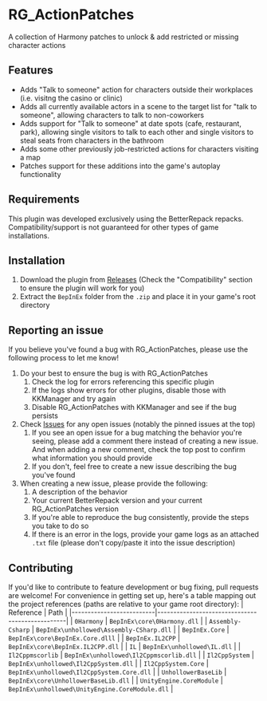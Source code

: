 # RG_ActionPatches
A collection of Harmony patches to unlock &amp; add restricted or missing character actions

## Features
- Adds "Talk to someone" action for characters outside their workplaces (i.e. visitng the casino or clinic)
- Adds all currently available actors in a scene to the target list for "talk to someone", allowing characters to talk to non-coworkers
- Adds support for "Talk to someone" at date spots (cafe, restaurant, park), allowing single visitors to talk to each other and single visitors to steal seats from characters in the bathroom
- Adds some other previously job-restricted actions for characters visiting a map
- Patches support for these additions into the game's autoplay functionality

## Requirements
This plugin was developed exclusively using the BetterRepack repacks. Compatibility/support is not guaranteed for other types of game installations.

## Installation
1. Download the plugin from [Releases](https://github.com/bogus-things/RG_ActionPatches/releases) (Check the "Compatibility" section to ensure the plugin will work for you)
2. Extract the `BepInEx` folder from the `.zip` and place it in your game's root directory

## Reporting an issue
If you believe you've found a bug with RG_ActionPatches, please use the following process to let me know!
1. Do your best to ensure the bug is with RG_ActionPatches
    1. Check the log for errors referencing this specific plugin
    2. If the logs show errors for other plugins, disable those with KKManager and try again
    3. Disable RG_ActionPatches with KKManager and see if the bug persists
2. Check [Issues](https://github.com/bogus-things/RG_ActionPatches/issues) for any open issues (notably the pinned issues at the top)
    1. If you see an open issue for a bug matching the behavior you're seeing, please add a comment there instead of creating a new issue. And when adding a new comment, check the top post to confirm what information you should provide
    2. If you don't, feel free to create a new issue describing the bug you've found
3. When creating a new issue, please provide the following:
    1. A description of the behavior
    2. Your current BetterRepack version and your current RG_ActionPatches version
    3. If you're able to reproduce the bug consistently, provide the steps you take to do so
    4. If there is an error in the logs, provide your game logs as an attached `.txt` file (please don't copy/paste it into the issue description)

  ## Contributing
  If you'd like to contribute to feature development or bug fixing, pull requests are welcome! For convenience in getting set up, here's a table mapping out the project references (paths are relative to your game root directory):
| Reference                | Path                                            |
|--------------------------|-------------------------------------------------|
| `0Harmony`               | `BepInEx\core\0Harmony.dll`                     |
| `Assembly-Csharp`        | `BepInEx\unhollowed\Assembly-CSharp.dll`        |
| `BepInEx.Core`           | `BepInEx\core\BepInEx.Core.dlll`                |
| `BepInEx.IL2CPP`         | `BepInEx\core\BepInEx.IL2CPP.dll`               |
| `IL`                     | `BepInEx\unhollowed\IL.dll`                     |
| `Il2Cppmscorlib`         | `BepInEx\unhollowed\Il2Cppmscorlib.dll`         |
| `Il2CppSystem`           | `BepInEx\unhollowed\Il2CppSystem.dll`           |
| `Il2CppSystem.Core`      | `BepInEx\unhollowed\Il2CppSystem.Core.dll`      |
| `UnhollowerBaseLib`      | `BepInEx\core\UnhollowerBaseLib.dll`            |
| `UnityEngine.CoreModule` | `BepInEx\unhollowed\UnityEngine.CoreModule.dll` |
